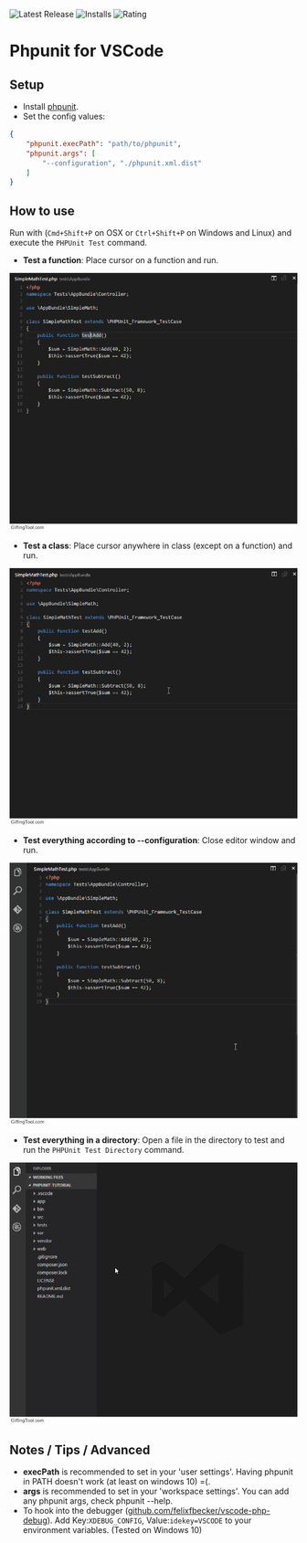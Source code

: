 ![Latest Release](http://vsmarketplacebadge.apphb.com/version/emallin.phpunit.svg) ![Installs](http://vsmarketplacebadge.apphb.com/installs-short/emallin.phpunit.svg) ![Rating](http://vsmarketplacebadge.apphb.com/rating-short/emallin.phpunit.svg)
# Phpunit for VSCode
## Setup
* Install [phpunit](https://phpunit.de/).
* Set the config values:
```JSON
{
    "phpunit.execPath": "path/to/phpunit",
    "phpunit.args": [
        "--configuration", "./phpunit.xml.dist"
    ]
}
```

## How to use
Run with (`Cmd+Shift+P` on OSX or `Ctrl+Shift+P` on Windows and Linux) and execute the `PHPUnit Test` command.
* **Test a function**: Place cursor on a function and run.

![vscode-phpunit-test-function](images/vscode-phpunit-test-function.gif)

* **Test a class**: Place cursor anywhere in class (except on a function) and run.

![vscode-phpunit-test-class](images/vscode-phpunit-test-class.gif)

* **Test everything according to --configuration**: Close editor window and run.

![vscode-phpunit-test-all](images/vscode-phpunit-test-all.gif)

* **Test everything in a directory**: Open a file in the directory to test and run the `PHPUnit Test Directory` command.

![vscode-phpunit-test-directory](images/vscode-phpunit-test-directory.gif)

## Notes / Tips / Advanced
* **execPath** is recommended to set in your 'user settings'. Having phpunit in PATH doesn't work (at least on windows 10) =(.
* **args** is recommended to set in your 'workspace settings'. You can add any phpunit args, check phpunit --help.
* To hook into the debugger ([github.com/felixfbecker/vscode-php-debug](https://github.com/felixfbecker/vscode-php-debug)). Add Key:`XDEBUG_CONFIG`, Value:`idekey=VSCODE` to your environment variables. (Tested on Windows 10)